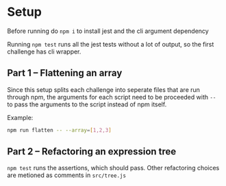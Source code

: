 # Setup

Before running do `npm i` to install jest and the cli argument dependency

Running `npm test` runs all the jest tests without a lot of output, so the first challenge has cli wrapper.

## Part 1 – Flattening an array

Since this setup splits each challenge into seperate files that are run through npm, the arguments for each script need to be proceeded with `--` to pass the arguments to the script instead of npm itself.

Example:

```bash
npm run flatten -- --array=[1,2,3]
```

## Part 2 – Refactoring an expression tree

`npm test` runs the assertions, which should pass. Other refactoring choices are metioned as comments in `src/tree.js`
